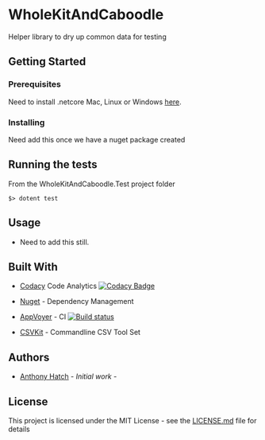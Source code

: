 # WholeKitAndCaboodle

Helper library to dry up common data for testing

## Getting Started

### Prerequisites

Need to install .netcore Mac, Linux or Windows [here](https://dotnet.microsoft.com/learn/dotnet/hello-world-tutorial#linuxubunt).

### Installing
Need add this once we have a nuget package created


## Running the tests

From the WholeKitAndCaboodle.Test project folder 
```
$> dotent test 
```
## Usage
- Need to add this still.
## Built With

* [Codacy](https://www.codacy.com) Code Analytics [![Codacy Badge](https://api.codacy.com/project/badge/Grade/f1a507dd31b24167bfddbd43a815bda4)](https://www.codacy.com/manual/ahatch1490/WholeKitAndCaboodle?utm_source=github.com&amp;utm_medium=referral&amp;utm_content=ahatch1490/WholeKitAndCaboodle&amp;utm_campaign=Badge_Grade)
* [Nuget](https://nuget.com) - Dependency Management
* [AppVoyer](https://ci.appveyor.com) - CI [![Build status](https://ci.appveyor.com/api/projects/status/qt96v1glhrn9i0dk/branch/master?svg=true)](https://ci.appveyor.com/project/ahatch1490/wholekitandcaboodle/branch/master)

* [CSVKit](https://csvkit.readthedocs.io/en/latest/) - Commandline CSV Tool Set

## Authors

* [Anthony Hatch](https://www.linkedin.com/in/anthony-hatch-8481b613/) - *Initial work* - 


## License

This project is licensed under the MIT License - see the [LICENSE.md](LICENSE.md) file for details


